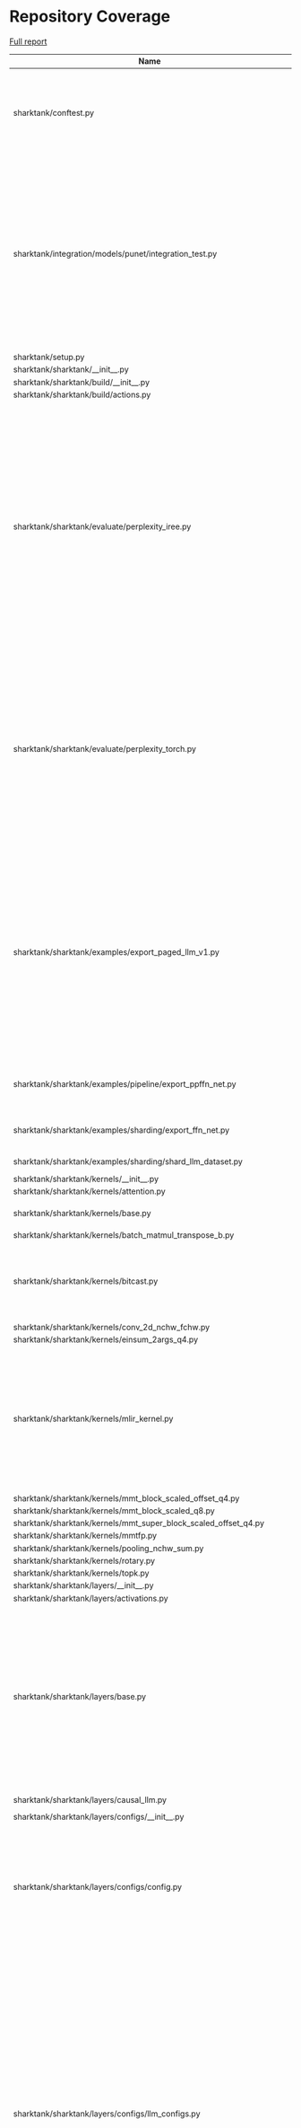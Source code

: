# Repository Coverage

[Full report](https://htmlpreview.github.io/?https://github.com/bangtianliu/shark-ai/blob/python-coverage-comment-action-data/htmlcov/index.html)

| Name                                                                          |    Stmts |     Miss |   Cover |   Missing |
|------------------------------------------------------------------------------ | -------: | -------: | ------: | --------: |
| sharktank/conftest.py                                                         |      121 |       10 |     92% |297, 302, 309, 316, 363, 381, 386-389, 398 |
| sharktank/integration/models/punet/integration\_test.py                       |       94 |       57 |     39% |15-16, 21-31, 52-62, 70-80, 90-101, 110-121, 131-143, 150, 155-167, 174, 185-192, 210-220, 242-255 |
| sharktank/setup.py                                                            |       18 |       18 |      0% |      7-34 |
| sharktank/sharktank/\_\_init\_\_.py                                           |        4 |        1 |     75% |        15 |
| sharktank/sharktank/build/\_\_init\_\_.py                                     |        1 |        1 |      0% |         7 |
| sharktank/sharktank/build/actions.py                                          |       45 |       45 |      0% |     7-109 |
| sharktank/sharktank/evaluate/perplexity\_iree.py                              |      271 |      227 |     16% |68-86, 89-101, 105-120, 125-147, 157-183, 189-216, 220-245, 251-296, 301-350, 354-449, 456-492, 505-559, 566-615, 619 |
| sharktank/sharktank/evaluate/perplexity\_torch.py                             |      193 |      154 |     20% |53-54, 57-69, 73-88, 93-115, 134-160, 164-181, 186-250, 264-301, 315-371, 396-421, 425-465, 469 |
| sharktank/sharktank/examples/export\_paged\_llm\_v1.py                        |      199 |       75 |     62% |42, 47, 50, 60-65, 175, 244-246, 252-253, 270, 301, 304, 310-313, 322-459, 478-484, 499, 513-514, 522-523 |
| sharktank/sharktank/examples/pipeline/export\_ppffn\_net.py                   |       83 |        5 |     94% |95, 149, 155, 179, 186 |
| sharktank/sharktank/examples/sharding/export\_ffn\_net.py                     |       59 |       13 |     78% |51-63, 82, 88, 113, 120 |
| sharktank/sharktank/examples/sharding/shard\_llm\_dataset.py                  |       23 |        3 |     87% |33, 36, 51 |
| sharktank/sharktank/kernels/\_\_init\_\_.py                                   |       13 |        0 |    100% |           |
| sharktank/sharktank/kernels/attention.py                                      |       22 |        2 |     91% |     40-75 |
| sharktank/sharktank/kernels/base.py                                           |       52 |        5 |     90% |136, 155-160 |
| sharktank/sharktank/kernels/batch\_matmul\_transpose\_b.py                    |       49 |        0 |    100% |           |
| sharktank/sharktank/kernels/bitcast.py                                        |       63 |       40 |     37% |58-69, 75-88, 97-108, 114-127, 136-139 |
| sharktank/sharktank/kernels/conv\_2d\_nchw\_fchw.py                           |       64 |        0 |    100% |           |
| sharktank/sharktank/kernels/einsum\_2args\_q4.py                              |      122 |        2 |     98% |   69, 179 |
| sharktank/sharktank/kernels/mlir\_kernel.py                                   |      204 |       20 |     90% |40, 43, 46-50, 112, 123, 129, 131, 220, 262, 269, 277, 321, 329, 369-374, 382 |
| sharktank/sharktank/kernels/mmt\_block\_scaled\_offset\_q4.py                 |       50 |        3 |     94% |     94-96 |
| sharktank/sharktank/kernels/mmt\_block\_scaled\_q8.py                         |       38 |        0 |    100% |           |
| sharktank/sharktank/kernels/mmt\_super\_block\_scaled\_offset\_q4.py          |       59 |        0 |    100% |           |
| sharktank/sharktank/kernels/mmtfp.py                                          |       41 |        2 |     95% |     68-69 |
| sharktank/sharktank/kernels/pooling\_nchw\_sum.py                             |       38 |        0 |    100% |           |
| sharktank/sharktank/kernels/rotary.py                                         |       31 |        0 |    100% |           |
| sharktank/sharktank/kernels/topk.py                                           |       28 |        0 |    100% |           |
| sharktank/sharktank/layers/\_\_init\_\_.py                                    |       15 |        0 |    100% |           |
| sharktank/sharktank/layers/activations.py                                     |        3 |        0 |    100% |           |
| sharktank/sharktank/layers/base.py                                            |      164 |       27 |     84% |131, 206-209, 224, 242, 259-260, 269, 298, 344-352, 363-376, 378, 382-385, 389, 395, 402 |
| sharktank/sharktank/layers/causal\_llm.py                                     |       69 |        5 |     93% |57-62, 132 |
| sharktank/sharktank/layers/configs/\_\_init\_\_.py                            |        2 |        0 |    100% |           |
| sharktank/sharktank/layers/configs/config.py                                  |      172 |       16 |     91% |17, 139, 196, 205-211, 219, 234, 248-254, 267, 269, 289, 313 |
| sharktank/sharktank/layers/configs/llm\_configs.py                            |      391 |       66 |     83% |28-29, 210, 214, 218, 230, 265-275, 283-286, 292-295, 301-304, 312, 315-316, 327-328, 429-430, 435, 517, 523-531, 540-552, 591, 613, 637-641, 677-680, 684-688 |
| sharktank/sharktank/layers/conv.py                                            |      100 |       61 |     39% |48, 58, 61, 63, 80, 95-110, 113-143, 157-172, 175-205 |
| sharktank/sharktank/layers/ffn\_block.py                                      |       26 |        0 |    100% |           |
| sharktank/sharktank/layers/ffn\_moe\_block.py                                 |       83 |       25 |     70% |65-73, 203-237, 243-246, 253-259 |
| sharktank/sharktank/layers/latent\_attention\_block.py                        |       55 |        4 |     93% |42, 62, 85-86 |
| sharktank/sharktank/layers/linear.py                                          |       42 |        4 |     90% |56, 67, 75, 83 |
| sharktank/sharktank/layers/mixture\_of\_experts\_block.py                     |       71 |        5 |     93% |48, 52, 60, 105-109 |
| sharktank/sharktank/layers/mmdit.py                                           |      102 |        0 |    100% |           |
| sharktank/sharktank/layers/modulation.py                                      |       21 |        0 |    100% |           |
| sharktank/sharktank/layers/norm.py                                            |       37 |        0 |    100% |           |
| sharktank/sharktank/layers/paged\_attention.py                                |      443 |       21 |     95% |128, 135-141, 202, 670, 994-995, 1002, 1005, 1009, 1011, 1013, 1032, 1038-1043, 1048-1054, 1058 |
| sharktank/sharktank/layers/paged\_llama\_attention\_block.py                  |      123 |       11 |     91% |122, 126-127, 140, 177, 179, 181, 245, 261-265 |
| sharktank/sharktank/layers/rotary\_embedding.py                               |      146 |       18 |     88% |108, 124-131, 144-147, 200-201, 241-249 |
| sharktank/sharktank/layers/testing.py                                         |       44 |        1 |     98% |       299 |
| sharktank/sharktank/layers/token\_embedding.py                                |       12 |        0 |    100% |           |
| sharktank/sharktank/models/\_\_init\_\_.py                                    |        7 |        0 |    100% |           |
| sharktank/sharktank/models/clip/\_\_init\_\_.py                               |        2 |        0 |    100% |           |
| sharktank/sharktank/models/clip/clip.py                                       |      206 |       31 |     85% |80, 123, 131, 143, 159-162, 171, 249, 326, 337, 340, 343, 397, 412, 439, 454, 487, 490, 493, 544-557, 568-570 |
| sharktank/sharktank/models/clip/export.py                                     |       27 |       10 |     63% |40-43, 51-59 |
| sharktank/sharktank/models/clip/export\_toy\_text\_model\_iree\_test\_data.py |       11 |        1 |     91% |        29 |
| sharktank/sharktank/models/clip/testing.py                                    |       67 |        4 |     94% |   175-179 |
| sharktank/sharktank/models/deepseek/testing.py                                |       22 |        0 |    100% |           |
| sharktank/sharktank/models/deepseek/toy\_deepseek.py                          |       35 |        9 |     74% | 83-93, 97 |
| sharktank/sharktank/models/dummy/\_\_init\_\_.py                              |        1 |        0 |    100% |           |
| sharktank/sharktank/models/dummy/dummy.py                                     |       39 |        0 |    100% |           |
| sharktank/sharktank/models/flux/\_\_init\_\_.py                               |        1 |        0 |    100% |           |
| sharktank/sharktank/models/flux/compile.py                                    |        1 |        0 |    100% |           |
| sharktank/sharktank/models/flux/export.py                                     |       55 |       24 |     56% |35-36, 56, 80, 95-98, 104-127 |
| sharktank/sharktank/models/flux/export\_flux\_transformer\_mlir.py            |       13 |       13 |      0% |      7-38 |
| sharktank/sharktank/models/flux/flux.py                                       |      233 |       29 |     88% |82-91, 117-121, 129, 135, 137, 142, 147, 152, 218, 222, 235, 242, 268-279, 288, 407 |
| sharktank/sharktank/models/flux/testing.py                                    |       53 |       10 |     81% |31, 154, 209-227 |
| sharktank/sharktank/models/grok/testing.py                                    |       22 |        0 |    100% |           |
| sharktank/sharktank/models/grok/toy\_grok.py                                  |       31 |        6 |     81% | 66-71, 75 |
| sharktank/sharktank/models/llama4/testing.py                                  |       42 |        1 |     98% |        17 |
| sharktank/sharktank/models/llama/testing.py                                   |       37 |        0 |    100% |           |
| sharktank/sharktank/models/llama/toy\_llama.py                                |       29 |        6 |     79% | 60-66, 70 |
| sharktank/sharktank/models/llm/\_\_init\_\_.py                                |        1 |        0 |    100% |           |
| sharktank/sharktank/models/llm/llm.py                                         |      136 |        4 |     97% |212, 272, 297, 300 |
| sharktank/sharktank/models/llm/testing.py                                     |       13 |       13 |      0% |      1-32 |
| sharktank/sharktank/models/punet/config.py                                    |       84 |       34 |     60% |70-82, 87-91, 98-122, 126-130 |
| sharktank/sharktank/models/punet/layers.py                                    |      324 |      191 |     41% |135-180, 195-226, 258, 280-285, 303-330, 341-355, 366-388, 393-397, 400-410, 418-444, 452-499, 513-519, 524-529, 616-624, 627-631, 654-659, 668-695, 720-725, 728, 738-739, 742-744 |
| sharktank/sharktank/models/punet/sharding.py                                  |       31 |        0 |    100% |           |
| sharktank/sharktank/models/punet/testing.py                                   |       62 |        0 |    100% |           |
| sharktank/sharktank/models/punet/tools/sample\_data.py                        |       26 |       21 |     19% |15-20, 33-46, 50-53 |
| sharktank/sharktank/models/t5/\_\_init\_\_.py                                 |        2 |        0 |    100% |           |
| sharktank/sharktank/models/t5/export.py                                       |       58 |       31 |     47% |37-41, 51-67, 92-100, 112-143 |
| sharktank/sharktank/models/t5/t5.py                                           |      344 |      103 |     70% |126, 160, 189, 236-240, 266-269, 272-284, 313, 326, 334-336, 347, 360, 436-448, 464-480, 517, 557-571, 591-597, 605-642, 649-655, 662, 710, 713, 719-753, 780, 787, 793, 801, 840-842, 850-861, 894-895, 901-905, 911, 926-927, 949-959, 985, 1013, 1018, 1023-1025, 1031, 1034 |
| sharktank/sharktank/models/t5/testing.py                                      |       22 |        0 |    100% |           |
| sharktank/sharktank/models/vae/config.py                                      |       39 |       13 |     67% |44-48, 54-62 |
| sharktank/sharktank/models/vae/layers.py                                      |       97 |        6 |     94% |48, 101, 103, 205, 231, 235 |
| sharktank/sharktank/models/vae/model.py                                       |       67 |        7 |     90% |24-25, 33, 63, 94, 108, 116 |
| sharktank/sharktank/models/vae/testing.py                                     |       14 |        0 |    100% |           |
| sharktank/sharktank/models/vae/tools/diffuser\_ref.py                         |       50 |       13 |     74% |39-60, 87, 104 |
| sharktank/sharktank/models/vae/tools/run\_vae.py                              |       75 |       47 |     37% |64-158, 162 |
| sharktank/sharktank/models/vae/tools/sample\_data.py                          |       14 |        5 |     64% |27-29, 39-40 |
| sharktank/sharktank/ops/\_\_init\_\_.py                                       |       11 |        0 |    100% |           |
| sharktank/sharktank/ops/\_registry.py                                         |      144 |       12 |     92% |108, 113, 160-167, 229-232, 243, 278, 297 |
| sharktank/sharktank/ops/attention\_impls.py                                   |       48 |       29 |     40% |32-38, 42-53, 58-79, 86, 97 |
| sharktank/sharktank/ops/custom\_impls.py                                      |       68 |       15 |     78% |56-60, 78, 94, 112, 116-119, 142, 144, 146 |
| sharktank/sharktank/ops/default\_impls.py                                     |      469 |       97 |     79% |112, 114, 146, 148, 150, 183, 185, 187, 250-253, 285, 287, 301-302, 317-324, 338-345, 359, 364-382, 396, 406, 562, 581, 592-594, 633, 683, 710-721, 731, 736, 741, 747, 779-786, 792, 881, 885, 926-943, 948, 953 |
| sharktank/sharktank/ops/qconv\_impls.py                                       |      123 |       31 |     75% |47, 53, 67-71, 88, 94, 109, 137-142, 168-177, 229, 252, 270-285, 298, 303, 310 |
| sharktank/sharktank/ops/qlinear\_impls.py                                     |       91 |       16 |     82% |40, 65, 84, 88, 102-105, 116-117, 143-144, 162, 165, 188-190, 209 |
| sharktank/sharktank/ops/shape.py                                              |       23 |        1 |     96% |        76 |
| sharktank/sharktank/ops/sharded\_impls.py                                     |      824 |       59 |     93% |220, 442, 484-486, 493, 501, 516, 541, 560-561, 631-640, 690-698, 791, 838, 860, 873, 919, 932, 935, 940, 943, 1002-1004, 1064, 1081, 1090, 1099, 1126, 1140, 1150, 1174, 1201, 1203, 1213, 1215, 1280, 1436, 1645, 1652, 1771-1772, 1796, 1859, 1872, 1882, 1886, 1926-1927, 1932-1933 |
| sharktank/sharktank/ops/signatures.py                                         |      724 |      146 |     80% |101, 114, 120, 131, 142, 159, 164, 176, 195, 228, 247, 265, 280, 299, 317, 332, 350, 363, 369, 385, 398, 414, 428, 442-455, 467, 483-489, 495, 508, 523, 528-534, 540, 553, 559, 575, 616, 638, 646, 665, 673, 690, 698, 715, 721, 734, 748, 776, 789, 814, 840, 858, 864, 880, 897, 918, 937, 945, 956, 968, 986, 994, 1001-1007, 1013, 1026, 1034, 1052, 1058, 1071, 1081, 1102, 1115, 1133, 1137, 1146, 1157, 1171, 1182, 1193, 1215, 1223, 1239, 1255, 1274, 1284, 1301, 1310, 1321, 1327, 1340, 1351, 1364, 1370, 1381, 1389, 1405, 1413, 1429, 1435, 1446, 1471, 1483, 1489, 1502, 1508, 1521, 1527, 1540, 1546, 1559, 1565, 1576, 1582, 1595, 1601, 1614, 1626, 1644, 1658, 1697, 1703, 1716, 1722, 1733, 1739, 1750, 1764, 1791 |
| sharktank/sharktank/ops/utils.py                                              |       47 |        1 |     98% |        53 |
| sharktank/sharktank/pipelines/flux/\_\_init\_\_.py                            |        2 |        0 |    100% |           |
| sharktank/sharktank/pipelines/flux/flux\_pipeline.py                          |      137 |      109 |     20% |39-92, 120-132, 154-187, 209-227, 237, 243-245, 268-276, 294-316, 319, 338-367, 372-473, 477 |
| sharktank/sharktank/tools/import\_hf\_dataset.py                              |       16 |       10 |     38% | 33-54, 60 |
| sharktank/sharktank/tools/sharktank.py                                        |       37 |        3 |     92% |60, 65, 83 |
| sharktank/sharktank/transforms/dataset/\_\_init\_\_.py                        |        2 |        0 |    100% |           |
| sharktank/sharktank/transforms/dataset/dataset.py                             |        7 |        1 |     86% |        23 |
| sharktank/sharktank/transforms/dataset/sharding.py                            |       38 |       28 |     26% |32-34, 37-49, 54-68, 71 |
| sharktank/sharktank/types/\_\_init\_\_.py                                     |        5 |        0 |    100% |           |
| sharktank/sharktank/types/gguf\_interop/\_\_init\_\_.py                       |        2 |        0 |    100% |           |
| sharktank/sharktank/types/gguf\_interop/base.py                               |       70 |       50 |     29% |42-44, 48-61, 65-81, 99-104, 115-138, 142-163, 167-168 |
| sharktank/sharktank/types/gguf\_interop/layouts.py                            |      104 |       68 |     35% |47-49, 53-60, 64, 67, 107-110, 118-144, 157, 160, 170-217, 226-227, 230, 234, 237, 246-247, 250, 254, 257, 282-283, 287-300, 304, 307 |
| sharktank/sharktank/types/layout\_utils.py                                    |       83 |        3 |     96% |   144-147 |
| sharktank/sharktank/types/layouts.py                                          |      214 |       45 |     79% |103, 146-147, 152-153, 158-159, 184-191, 275, 278-290, 353, 433, 441, 449, 457, 470, 483, 491, 503, 506, 509-517, 520-530 |
| sharktank/sharktank/types/pipelining.py                                       |       35 |        0 |    100% |           |
| sharktank/sharktank/types/quantizers.py                                       |      202 |       38 |     81% |64-72, 83, 137, 229, 260-261, 264-265, 281-287, 298, 318-319, 330, 408-409, 418, 433, 439, 466-467, 471, 483-493 |
| sharktank/sharktank/types/sharding.py                                         |      158 |        8 |     95% |18, 34, 100, 137-148, 321 |
| sharktank/sharktank/types/tensors.py                                          |      808 |      127 |     84% |71-76, 86, 92, 102, 112, 149-155, 175-176, 181, 210, 218, 239, 244, 249, 271, 275, 289, 300, 311, 332-333, 339, 346, 375, 379, 387-388, 399-401, 415-417, 441-443, 451-452, 482, 487-489, 494-496, 499-501, 593-595, 599, 601, 641, 653, 685-686, 691, 725, 729, 731, 755, 765, 774, 828-829, 852-853, 858-859, 955, 963, 1034, 1054-1057, 1087-1088, 1106, 1108, 1110, 1115-1117, 1122, 1245, 1258, 1260-1265, 1267, 1269, 1280, 1283, 1285, 1295, 1298, 1327, 1386-1388, 1393, 1401, 1416-1419, 1445-1446, 1474, 1476, 1478, 1547, 1558-1559, 1567-1568, 1576-1577, 1583-1586, 1612-1613, 1756, 1760-1761 |
| sharktank/sharktank/types/theta.py                                            |      310 |       45 |     85% |69, 77, 106, 110, 137-147, 167, 179-180, 209-210, 216, 231, 341-345, 405, 453-454, 477-478, 493-494, 514-515, 529-530, 547-548, 590-592, 596, 634-636, 641 |
| sharktank/sharktank/utils/\_\_init\_\_.py                                     |        1 |        0 |    100% |           |
| sharktank/sharktank/utils/azure.py                                            |       58 |       58 |      0% |     7-121 |
| sharktank/sharktank/utils/cli.py                                              |      103 |       29 |     72% |173, 183-195, 243-264, 288-291, 314-320, 337-338, 340, 354, 359, 368-386 |
| sharktank/sharktank/utils/create\_cache.py                                    |        8 |        1 |     88% |        12 |
| sharktank/sharktank/utils/debugging.py                                        |       91 |       29 |     68% |46-63, 67-74, 81-83, 127, 138 |
| sharktank/sharktank/utils/evaluate.py                                         |       60 |       33 |     45% |32-51, 55, 69-88, 121-140 |
| sharktank/sharktank/utils/export.py                                           |       70 |        2 |     97% |  179, 212 |
| sharktank/sharktank/utils/export\_artifacts.py                                |      172 |       73 |     58% |17, 32-36, 51-52, 67-75, 161, 163, 182-208, 243, 247, 249, 258, 287, 292, 328-362, 365-367, 371-412 |
| sharktank/sharktank/utils/hf.py                                               |       35 |       24 |     31% |26-54, 64-78 |
| sharktank/sharktank/utils/hf\_datasets.py                                     |       75 |       22 |     71% |37-55, 65, 73, 82-83, 88, 478-496, 500 |
| sharktank/sharktank/utils/io.py                                               |       39 |        9 |     77% |65-72, 83-86 |
| sharktank/sharktank/utils/iree.py                                             |      258 |       65 |     75% |35, 81-83, 86-112, 137-140, 217, 224, 238, 242, 246, 252-259, 263, 265, 271, 277, 316, 484, 588-609, 624-631, 643-651, 674 |
| sharktank/sharktank/utils/load\_llm.py                                        |      187 |       88 |     53% |47-60, 97, 140, 145, 148-157, 165, 167, 172-182, 192-209, 258-263, 287-402 |
| sharktank/sharktank/utils/logging.py                                          |        6 |        1 |     83% |        17 |
| sharktank/sharktank/utils/math.py                                             |       12 |        0 |    100% |           |
| sharktank/sharktank/utils/misc.py                                             |       27 |        1 |     96% |        64 |
| sharktank/sharktank/utils/patching.py                                         |       97 |       45 |     54% |16, 56, 60, 75-78, 87-93, 98, 108-133, 141-154, 157-168, 197, 231, 233, 238 |
| sharktank/sharktank/utils/testing.py                                          |      212 |       96 |     55% |121-130, 135-148, 152-156, 195-279, 305, 318-336, 383, 403, 408, 457-460, 466-473, 481-485 |
| sharktank/sharktank/utils/tokenizer.py                                        |       59 |       40 |     32% |34-38, 42-46, 50, 54, 59-62, 65-68, 72, 76-77, 81-103, 107-112 |
| sharktank/sharktank/utils/tree.py                                             |       47 |        2 |     96% |   51, 150 |
| sharktank/tests/evaluate/perplexity\_iree\_test.py                            |      107 |       71 |     34% |36-42, 50-64, 67-77, 87-92, 97-103, 108-114, 119-133, 139-145, 151-157, 162-167, 178-184, 189-195, 199 |
| sharktank/tests/evaluate/perplexity\_torch\_test.py                           |       87 |       57 |     34% |31-36, 39-49, 52-68, 73-78, 83-95, 101-107, 113-119, 124-129, 134-141, 146-152, 156 |
| sharktank/tests/examples/main\_test.py                                        |       24 |        1 |     96% |        45 |
| sharktank/tests/export\_ir/export\_test.py                                    |       38 |        0 |    100% |           |
| sharktank/tests/kernels/attention\_template\_test.py                          |       72 |        2 |     97% |  113, 130 |
| sharktank/tests/kernels/batch\_matmul\_transpose\_b\_test.py                  |       85 |        6 |     93% |110-113, 126, 153 |
| sharktank/tests/kernels/conv\_2d\_nchw\_fchw\_test.py                         |       42 |        2 |     95% |    63, 91 |
| sharktank/tests/kernels/einsum\_q4\_test.py                                   |       69 |        3 |     96% |94, 120, 141 |
| sharktank/tests/kernels/mlir\_kernel\_test.py                                 |       21 |        0 |    100% |           |
| sharktank/tests/kernels/mmt\_block\_scaled\_offset\_q4\_test.py               |       46 |        3 |     93% |49, 79, 100 |
| sharktank/tests/kernels/mmt\_block\_scaled\_q8\_test.py                       |       43 |        3 |     93% |46, 74, 94 |
| sharktank/tests/kernels/mmt\_super\_block\_scaled\_offset\_q4\_test.py        |       71 |       20 |     72% |39-64, 97, 156, 174 |
| sharktank/tests/kernels/mmtfp\_test.py                                        |       60 |        4 |     93% |57, 81, 99, 125 |
| sharktank/tests/kernels/pooling\_nchw\_sum\_test.py                           |       42 |        2 |     95% |    58, 78 |
| sharktank/tests/kernels/rotary\_test.py                                       |       18 |        0 |    100% |           |
| sharktank/tests/kernels/topk\_test.py                                         |       31 |        0 |    100% |           |
| sharktank/tests/layers/base\_test.py                                          |       22 |        0 |    100% |           |
| sharktank/tests/layers/configs\_test.py                                       |       11 |        0 |    100% |           |
| sharktank/tests/layers/kv\_cache\_test.py                                     |       83 |        0 |    100% |           |
| sharktank/tests/layers/linear\_test.py                                        |       82 |        1 |     99% |       196 |
| sharktank/tests/layers/mixture\_of\_experts\_block\_test.py                   |       58 |        1 |     98% |       326 |
| sharktank/tests/layers/mmdit\_test.py                                         |       56 |        1 |     98% |        96 |
| sharktank/tests/layers/paged\_llama\_attention\_block\_test.py                |       53 |       14 |     74% |90-130, 134 |
| sharktank/tests/layers/pipelined\_paged\_attention\_test.py                   |       83 |        0 |    100% |           |
| sharktank/tests/layers/pipelined\_sharded\_paged\_attention\_test.py          |       85 |        0 |    100% |           |
| sharktank/tests/layers/sharded\_conv2d\_with\_iree\_test.py                   |       87 |        0 |    100% |           |
| sharktank/tests/layers/sharded\_paged\_kv\_cache\_test.py                     |       76 |        0 |    100% |           |
| sharktank/tests/layers/sharded\_paged\_latent\_attention\_block\_test.py      |       71 |        0 |    100% |           |
| sharktank/tests/layers/sharded\_paged\_llama\_attention\_block\_test.py       |       75 |        0 |    100% |           |
| sharktank/tests/layers/sharded\_rotary\_embedding\_test.py                    |       27 |        0 |    100% |           |
| sharktank/tests/models/clip/clip\_test.py                                     |      250 |       53 |     79% |90, 95-110, 120, 130, 210-254, 299-326, 351-385, 394, 404 |
| sharktank/tests/models/deepseek/test\_deepseek.py                             |       23 |        0 |    100% |           |
| sharktank/tests/models/deepseek/test\_sharded.py                              |       91 |       11 |     88% |   172-204 |
| sharktank/tests/models/flux/flux\_test.py                                     |      155 |       72 |     54% |61-63, 67-68, 82, 127-182, 193-211, 220-238, 284, 291, 298-317, 327-353, 363, 372, 381-389, 393 |
| sharktank/tests/models/grok/test\_grok.py                                     |       25 |        0 |    100% |           |
| sharktank/tests/models/llama4/llama4\_test.py                                 |       44 |        0 |    100% |           |
| sharktank/tests/models/llama4/moe\_test.py                                    |       90 |        1 |     99% |       191 |
| sharktank/tests/models/llama/attention\_test.py                               |       59 |        1 |     98% |       176 |
| sharktank/tests/models/llama/benchmark\_amdgpu\_test.py                       |      287 |      225 |     22% |44-47, 50, 66-99, 105-219, 232-266, 277-311, 322-356, 367-401, 412-446, 460-573, 584-618, 628-662, 677-715, 729-767, 779-809, 822-900, 914-942, 955-983, 996-1032, 1042 |
| sharktank/tests/models/llama/quark\_parity\_test.py                           |       55 |       40 |     27% |21-22, 29-101, 105 |
| sharktank/tests/models/llama/rot\_emb\_test.py                                |       37 |        1 |     97% |        81 |
| sharktank/tests/models/llama/sharded\_llama\_test.py                          |      170 |        2 |     99% |  276, 334 |
| sharktank/tests/models/llama/test\_llama.py                                   |       25 |        0 |    100% |           |
| sharktank/tests/models/punet/resnet\_test.py                                  |       41 |        1 |     98% |        94 |
| sharktank/tests/models/punet/sharded\_resnet\_block\_with\_iree\_test.py      |       48 |       13 |     73% |78-114, 138 |
| sharktank/tests/models/punet/up\_down\_block\_test.py                         |       48 |        1 |     98% |       148 |
| sharktank/tests/models/t5/t5\_test.py                                         |      269 |       59 |     78% |80-108, 146-174, 187-221, 266, 280, 289, 298, 307, 316, 325, 435-477, 526, 535, 544, 553, 562 |
| sharktank/tests/models/vae/vae\_test.py                                       |      212 |      111 |     48% |61-96, 102-111, 116-125, 134-229, 254-268, 273-286, 366-457, 558-565, 574-578, 583-588, 594 |
| sharktank/tests/ops/ops\_test.py                                              |      466 |       30 |     94% |154-157, 222-228, 235-241, 248-255, 391-396, 722 |
| sharktank/tests/ops/pipeline\_parallelized\_test.py                           |      152 |        4 |     97% |56, 184, 196, 206 |
| sharktank/tests/ops/qconv\_test.py                                            |       94 |       12 |     87% |200-236, 240 |
| sharktank/tests/ops/sharded\_test.py                                          |     1356 |       20 |     99% |552-558, 640, 1777, 1780, 1784, 1807, 1811, 1981, 1985, 1994-1996, 2004, 2118 |
| sharktank/tests/pipelines/flux/flux\_pipeline\_test.py                        |       41 |       23 |     44% |25-27, 32-65, 77-121, 128, 135 |
| sharktank/tests/tools/sharktank\_test.py                                      |       19 |        0 |    100% |           |
| sharktank/tests/transforms/dataset\_transforms\_test.py                       |       32 |        1 |     97% |        86 |
| sharktank/tests/types/dataset\_test.py                                        |       94 |        1 |     99% |       178 |
| sharktank/tests/types/layout\_utils\_test.py                                  |       33 |        1 |     97% |        98 |
| sharktank/tests/types/layouts\_test.py                                        |       57 |        1 |     98% |       129 |
| sharktank/tests/types/quantizers\_test.py                                     |      124 |        1 |     99% |       248 |
| sharktank/tests/types/tensors\_test.py                                        |      164 |        1 |     99% |       221 |
| sharktank/tests/utils/iree\_test.py                                           |       56 |        6 |     89% | 69-73, 93 |
| sharktank/tests/utils/patching\_test.py                                       |       44 |        0 |    100% |           |
| sharktank/tests/utils/testing\_test.py                                        |       26 |        0 |    100% |           |
| sharktank/tests/utils/tree\_test.py                                           |       20 |        0 |    100% |           |
|                                                                     **TOTAL** | **19350** | **4022** | **79%** |           |


## Setup coverage badge

Below are examples of the badges you can use in your main branch `README` file.

### Direct image

[![Coverage badge](https://raw.githubusercontent.com/bangtianliu/shark-ai/python-coverage-comment-action-data/badge.svg)](https://htmlpreview.github.io/?https://github.com/bangtianliu/shark-ai/blob/python-coverage-comment-action-data/htmlcov/index.html)

This is the one to use if your repository is private or if you don't want to customize anything.

### [Shields.io](https://shields.io) Json Endpoint

[![Coverage badge](https://img.shields.io/endpoint?url=https://raw.githubusercontent.com/bangtianliu/shark-ai/python-coverage-comment-action-data/endpoint.json)](https://htmlpreview.github.io/?https://github.com/bangtianliu/shark-ai/blob/python-coverage-comment-action-data/htmlcov/index.html)

Using this one will allow you to [customize](https://shields.io/endpoint) the look of your badge.
It won't work with private repositories. It won't be refreshed more than once per five minutes.

### [Shields.io](https://shields.io) Dynamic Badge

[![Coverage badge](https://img.shields.io/badge/dynamic/json?color=brightgreen&label=coverage&query=%24.message&url=https%3A%2F%2Fraw.githubusercontent.com%2Fbangtianliu%2Fshark-ai%2Fpython-coverage-comment-action-data%2Fendpoint.json)](https://htmlpreview.github.io/?https://github.com/bangtianliu/shark-ai/blob/python-coverage-comment-action-data/htmlcov/index.html)

This one will always be the same color. It won't work for private repos. I'm not even sure why we included it.

## What is that?

This branch is part of the
[python-coverage-comment-action](https://github.com/marketplace/actions/python-coverage-comment)
GitHub Action. All the files in this branch are automatically generated and may be
overwritten at any moment.